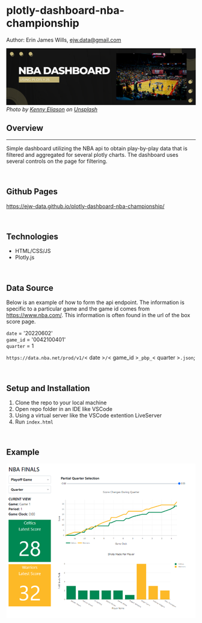 # plotly-dashboard-nba-championship

Author:  Erin James Wills, ejw.data@gmail.com  

![2022 NBA Championship](./images/nba-dashboard.png)
<cite>Photo by [Kenny Eliason](https://unsplash.com/@neonbrand?utm_source=unsplash&utm_medium=referral&utm_content=creditCopyText) on [Unsplash](https://unsplash.com/s/photos/nba?utm_source=unsplash&utm_medium=referral&utm_content=creditCopyText)</cite>
<br>

## Overview  
<hr>

Simple dashboard utilizing the NBA api to obtain play-by-play data that is filtered and aggregated for several plotly charts.  The dashboard uses several controls on the page for filtering.

<br>

## Github Pages  

https://ejw-data.github.io/plotly-dashboard-nba-championship/  
   

<br>

## Technologies    
*  HTML/CSS/JS
*  Plotly.js

<br>

## Data Source  

Below is an example of how to form the api endpoint.  The information is specific to a particular game and the game id comes from https://www.nba.com/.  This information is often found in the url of the box score page.  

`date` = '20220602'   
`game_id` = '0042100401'  
`quarter` = 1    

`https://data.nba.net/prod/v1/`< date >`/`< game_id >`_pbp_`< quarter >`.json`; 

<br>

## Setup and Installation  
1. Clone the repo to your local machine
1. Open repo folder in an IDE like VSCode
1. Using a virtual server like the VSCode extention LiveServer
1. Run `index.html`  

<br>

## Example

![Dashboard](./images/dashboard-screenshot.png)
